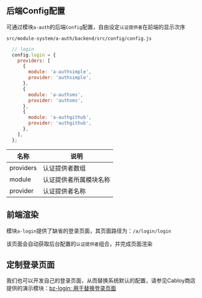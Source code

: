 ## 后端Config配置

可通过模块`a-auth`的后端`Config`配置，自由设定`认证提供者`在前端的显示次序

`src/module-system/a-auth/backend/src/config/config.js`

``` javascript
  // login
  config.login = {
    providers: [
      {
        module: 'a-authsimple',
        provider: 'authsimple',
      },
      {
        module: 'a-authsms',
        provider: 'authsms',
      },
      {
        module: 'a-authgithub',
        provider: 'authgithub',
      },
    ],
  };
```

| 名称 | 说明 |
|----|----|
| providers | 认证提供者数组 |
| module | 认证提供者所属模块名称 |
| provider | 认证提供者名称 |

## 前端渲染

模块`a-login`提供了缺省的登录页面，其页面路径为：`/a/login/login`

该页面会自动获取后台配置的`认证提供者`组合，并完成页面渲染

## 定制登录页面

我们也可以开发自己的登录页面，从而替换系统默认的配置，请参见Cabloy商店提供的演示模块：[bz-login: 用于替换登录页面](https://store.cabloy.com/zh-cn/articles/bz-login.html)